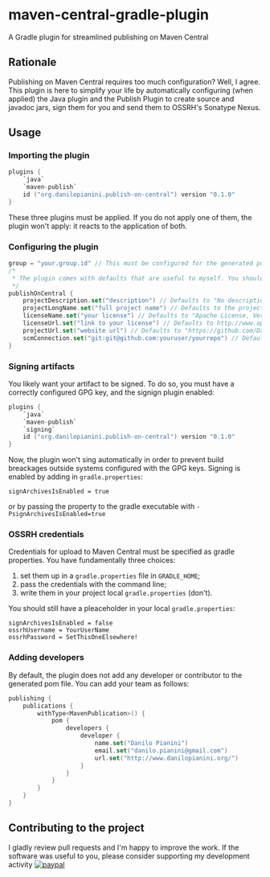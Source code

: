 # maven-central-gradle-plugin
A Gradle plugin for streamlined publishing on Maven Central

## Rationale
Publishing on Maven Central requires too much configuration?
Well, I agree.
This plugin is here to simplify your life by automatically configuring (when applied) the Java plugin and the Publish
Plugin to create source and javadoc jars, sign them for you and send them to OSSRH's Sonatype Nexus.

## Usage

### Importing the plugin

```kotlin
plugins {
    `java`
    `maven-publish`
    id ("org.danilopianini.publish-on-central") version "0.1.0"
}
```
These three plugins must be applied.
If you do not apply one of them, the plugin won't apply: it reacts to the application of both.

### Configuring the plugin

```kotlin
group = "your.group.id" // This must be configured for the generated pom.xml to work correctly
/*
 * The plugin comes with defaults that are useful to myself. You should configure it to behave as you please:
 */
publishOnCentral {
    projectDescription.set("description") // Defaults to "No description provided"
    projectLongName.set("full project name") // Defaults to the project name
    licenseName.set("your license") // Defaults to "Apache License, Version 2.0"
    licenseUrl.set("link to your license") // Defaults to http://www.apache.org/licenses/LICENSE-2.0
    projectUrl.set("website url") // Defaults to "https://github.com/DanySK/${project.name}"
    scmConnection.set("git:git@github.com:youruser/yourrepo") // Defaults to "git:git@github.com:DanySK/${project.name}"
}
```

### Signing artifacts

You likely want your artifact to be signed.
To do so, you must have a correctly configured GPG key, and the signign plugin enabled:
```kotlin
plugins {
    `java`
    `maven-publish`
    `signing`
    id ("org.danilopianini.publish-on-central") version "0.1.0"
}
```
Now, the plugin won't sing automatically in order to prevent build breackages outside systems configured with the GPG keys.
Signing is enabled by adding in `gradle.properties`:
```gradle.properties
signArchivesIsEnabled = true
```
or by passing the property to the gradle executable with `-PsignArchivesIsEnabled=true`

### OSSRH credentials
Credentials for upload to Maven Central must be specified as gradle properties.
You have fundamentally three choices:
1. set them up in a `gradle.properties` file in `GRADLE_HOME`;
2. pass the credentials with the command line;
3. write them in your project local `gradle.properties` (don't).

You should still have a pleaceholder in your local `gradle.properties`:
```
signArchivesIsEnabled = false
ossrhUsername = YourUserName
ossrhPassword = SetThisOneElsewhere!
```

### Adding developers

By default, the plugin does not add any developer or contributor to the generated pom file.
You can add your team as follows:

```kotlin
publishing {
    publications {
        withType<MavenPublication>() {
            pom {
                developers {
                    developer {
                        name.set("Danilo Pianini")
                        email.set("danilo.pianini@gmail.com")
                        url.set("http://www.danilopianini.org/")
                    }
                }
            }
        }
    }
}
```

## Contributing to the project

I gladly review pull requests and I'm happy to improve the work.
If the software was useful to you, please consider supporting my development activity
[![paypal](https://www.paypalobjects.com/en_US/i/btn/btn_donate_SM.gif)](https://www.paypal.com/cgi-bin/webscr?cmd=_donations&business=5P4DSZE5DV4H2&currency_code=EUR)


